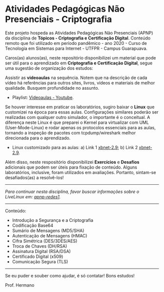 # Atividades Pedagógicas Não Presenciais - Criptografia

Este projeto hospeda as Atividades Pedagógicas Não Presenciais (APNP) da disciplina de  **Tópicos - Criptografia e Certificação Digital**. Conteúdo remoto que foi utilizado em período pandêmico - ano 2020 - Curso de Tecnologia em Sistemas para Internet - UTFPR - Campus Guarapuava.

Caros(as) alunos(as), neste repositório disponibilizei um material que pode ser útil para o aprendizado em **Criptografia e Certificação Digital**, segue uma sugestão de organização dos estudos:

Assistir as **videoaulas** na sequência. Notem que na descrição de cada vídeo há referências para outros sites, livros, vídeos e materiais de melhor qualidade. Busquem profundidade no assunto.

- Playlist: [Videoaulas - Youtube](https://www.youtube.com/playlist?list=PL4ySOdUYDU9AnsLbtvt7Mq3yBtnMT0Fog).

Se houver interesse em praticar os laboratórios, sugiro baixar o **Linux** que customizei na época para essas aulas. Configurações similares poderão ser realizadas com qualquer outro simulador, o importante é o conceitual. A diferença neste Linux é que preparei o Kernel para virtualizar com UML (User-Mode-Linux) e rodar apenas os protocolos essenciais para as aulas, tornando a inspeção de pacotes com tcpdump/wireshark melhor direcionada para o aprendizado.
 
- Linux customizado para as aulas: a) Link 1 [xbnet-2.9](https://nuvem.utfpr.edu.br/index.php/s/Up1aZm0RFPpmKWr); b) Link 2 [xbnet-2.9](https://drive.google.com/file/d/1V4tdBn8-RQPDYvhrDSvxvGHQ6tXQ7irw/view?usp=sharing).

Além disso, neste respositório disponibilizei **Exercícios** e **Desafios** adicionais que podem ser úteis para fixação de conteúdo. Alguns laboratórios, inclusive, foram utilizados em avaliações. Portanto, sintam-se desafiados(as) a resolvê-los!

* * *

*Para continuar nesta disciplina, favor buscar informações sobre o LiveLinux em: [apnp-redes1](https://github.com/hermano-utfpr/apnp-redes1/).*

* * *

Conteúdo:
- Introdução a Segurança e a Criptografia
- Codificação Base64
- Sumário de Mensagens (MD5/SHA)
- Autenticação de Mensagens (HMAC)
- Cifra Simétrica (DES/3DES/AES)
- Troca de Chaves (DH/RSA)
- Assinatura Digital (RSA/DSA)
- Certificado Digital (x509)
- Comunicação Segura (TLS)

* * *
Se eu puder e souber como ajudar, é só contatar! Bons estudos!

Prof. Hermano
